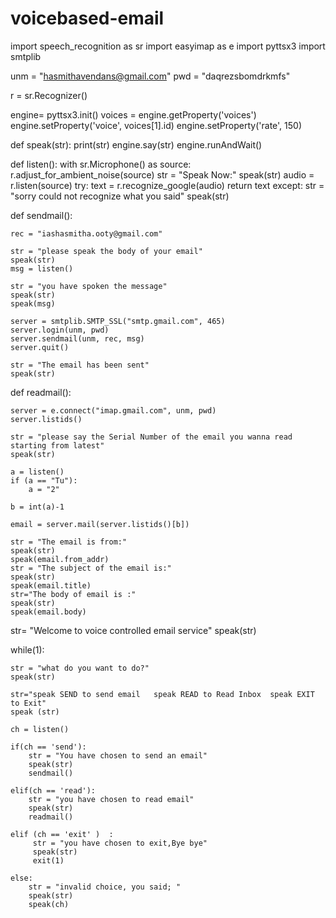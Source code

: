# voicebased-email
import speech_recognition as sr
import easyimap as e
import pyttsx3
import smtplib



unm = "hasmithavendans@gmail.com"
pwd = "daqrezsbomdrkmfs"

r = sr.Recognizer()

engine= pyttsx3.init()
voices = engine.getProperty('voices')
engine.setProperty('voice', voices[1].id)
engine.setProperty('rate', 150)

def speak(str):
    print(str)
    engine.say(str)
    engine.runAndWait()

def listen():
    with sr.Microphone() as source:
        r.adjust_for_ambient_noise(source)
        str = "Speak Now:"
        speak(str)
        audio = r.listen(source)
        try:
            text = r.recognize_google(audio)
            return text
        except:
            str = "sorry could not recognize what you said"
            speak(str)

def sendmail():

    rec = "iashasmitha.ooty@gmail.com"

    str = "please speak the body of your email"
    speak(str)
    msg = listen()

    str = "you have spoken the message"
    speak(str)
    speak(msg)

    server = smtplib.SMTP_SSL("smtp.gmail.com", 465)
    server.login(unm, pwd)
    server.sendmail(unm, rec, msg)
    server.quit()

    str = "The email has been sent"
    speak(str)

def readmail():

    server = e.connect("imap.gmail.com", unm, pwd)
    server.listids()

    str = "please say the Serial Number of the email you wanna read starting from latest"
    speak(str)

    a = listen()
    if (a == "Tu"):
        a = "2"

    b = int(a)-1

    email = server.mail(server.listids()[b])

    str = "The email is from:"
    speak(str)
    speak(email.from_addr)
    str = "The subject of the email is:"
    speak(str)
    speak(email.title)
    str="The body of email is :"
    speak(str)
    speak(email.body)

str= "Welcome to voice controlled email service"
speak(str)

while(1):

    str = "what do you want to do?"
    speak(str)

    str="speak SEND to send email   speak READ to Read Inbox  speak EXIT to Exit"
    speak (str)

    ch = listen()

    if(ch == 'send'):
        str = "You have chosen to send an email"
        speak(str)
        sendmail()

    elif(ch == 'read'):
        str = "you have chosen to read email"
        speak(str)
        readmail()

    elif (ch == 'exit' )  :
         str = "you have chosen to exit,Bye bye"
         speak(str)
         exit(1)

    else:
        str = "invalid choice, you said; "
        speak(str)
        speak(ch)
